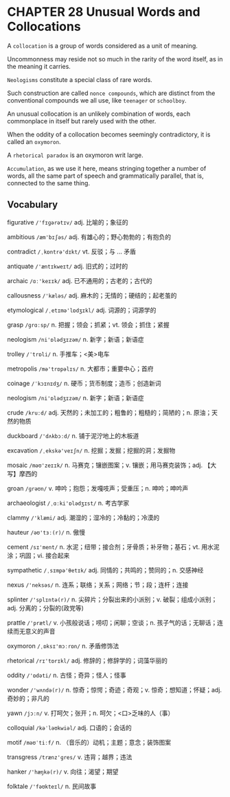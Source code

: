 # CHAPTER 28 Unusual Words and Collocations

A `collocation` is a group of words considered as a unit of meaning.

Uncommonness may reside not so much in the rarity of the word itself, as in the meaning it carries.

`Neologisms` constitute a special class of rare words.

Such construction are called `nonce compounds`, which are distinct from the conventional compounds we all use, like `teenager` or `schoolboy`.

An unusual collocation is an unlikely combination of words, each commonplace in itself but rarely used with the other.

When the oddity of a collocation becomes seemingly contradictory, it is called an `oxymoron`.

A `rhetorical paradox` is an oxymoron writ large.

`Accumulation`, as we use it here, means stringing together a number of words, all the same part of speech and grammatically parallel, that is, connected to the same thing.



## Vocabulary

figurative `/'fɪɡərətɪv/` adj. 比喻的；象征的

ambitious `/æm'bɪʃəs/` adj. 有雄心的；野心勃勃的；有抱负的

contradict `/ˌkɒntrə'dɪkt/` vt. 反驳；与 ... 矛盾

antiquate `/'æntɪkweɪt/` adj. 旧式的；过时的

archaic `/ɑː'keɪɪk/` adj. 已不通用的；古老的；古代的

callousness `/'kæləs/` adj. 麻木的；无情的；硬结的；起老茧的

etymological `/ˌetɪmə'lɒdʒɪkl/` adj. 词源的；词源学的

grasp `/ɡrɑːsp/` n. 把握；领会；抓紧；vt. 领会；抓住；紧握

neologism `/ni'ɒlədʒɪzəm/` n. 新字；新语；新语症

trolley `/ˈtrɒli/` n. 手推车；<美>电车

metropolis `/mə'trɒpəlɪs/` n. 大都市；重要中心；首府

coinage `/ˈkɔɪnɪdʒ/` n. 硬币；货币制度；造币；创造新词

neologism `/ni'ɒlədʒɪzəm/` n. 新字；新语；新语症

crude `/kruːd/` adj. 天然的；未加工的；粗鲁的；粗糙的；简陋的；n. 原油；天然的物质

duckboard `/'dʌkbɔːd/` n. 铺于泥泞地上的木板道

excavation `/ˌekskə'veɪʃn/` n. 挖掘；发掘；挖掘的洞；发掘物

mosaic `/məʊ'zeɪɪk/` n. 马赛克；镶嵌图案；v. 镶嵌；用马赛克装饰；adj. 【大写】摩西的

groan `/ɡrəʊn/` v. 呻吟；抱怨；发嘎吱声；受重压；n. 呻吟；呻吟声

archaeologist `/ˌɑːki'ɒlədʒɪst/` n. 考古学家

clammy `/'klæmi/` adj. 潮湿的；湿冷的；冷黏的；冷漠的

hauteur `/əʊ'tɜː(r)/` n. 傲慢

cement `/sɪ'ment/` n. 水泥；纽带；接合剂；牙骨质；补牙物；基石；vt. 用水泥涂；巩固；vi. 接合起来

sympathetic `/ˌsɪmpə'θetɪk/` adj. 同情的；共鸣的；赞同的；n. 交感神经

nexus `/'neksəs/` n. 连系；联络；关系；网络；节；段；连杆；连接

splinter `/'splɪntə(r)/` n. 尖碎片；分裂出来的小派别；v. 破裂；组成小派别；adj. 分离的；分裂的(政党等)

prattle `/'prætl/` v. 小孩般说话；唠叨；闲聊；空谈；n. 孩子气的话；无聊话；连续而无意义的声音

oxymoron `/ˌɒksɪ'mɔːrɒn/` n. 矛盾修饰法

rhetorical `/rɪ'tɒrɪkl/` adj. 修辞的；修辞学的；词藻华丽的

oddity `/'ɒdəti/` n. 古怪；奇异；怪人；怪事

wonder `/'wʌndə(r)/` n. 惊奇；惊愕；奇迹；奇观；v. 惊奇；想知道；怀疑；adj. 奇妙的；非凡的

yawn `/jɔːn/` v. 打呵欠；张开；n. 呵欠；<口>乏味的人（事）

colloquial `/kəˈləʊkwiəl/` adj. 口语的；会话的

motif `/məʊˈtiːf/` n. （音乐的）动机；主题；意念；装饰图案

transgress `/trænz'ɡres/` v. 违背；越界；违法

hanker `/'hæŋkə(r)/` v. 向往；渴望；期望

folktale `/'fəʊkteɪl/` n. 民间故事

